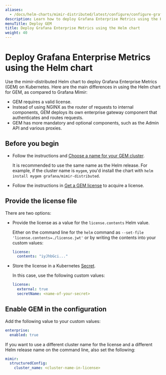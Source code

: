 ```yaml
---
aliases:
  - /docs/helm-charts/mimir-distributed/latest/configure/configure-grafana-enterprise-metrics/
description: Learn how to deploy Grafana Enterprise Metrics using the Helm chart.
menuTitle: Deploy GEM
title: Deploy Grafana Enterprise Metrics using the Helm chart
weight: 40
---
```


# Deploy Grafana Enterprise Metrics using the Helm chart

Use the mimir-distributed Helm chart to deploy Grafana Enterprise Metrics (GEM) on Kubernetes. Here are the main differences in using the Helm chart for GEM, as compared to Grafana Mimir:

- GEM requires a valid license.
- Instead of using NGINX as the router of requests to internal components, GEM deploys its own enterprise gateway component that authenticates and routes requests.
- GEM has more mandatory and optional components, such as the Admin API and various proxies.

## Before you begin

- Follow the instructions and [Choose a name for your GEM cluster](https://grafana.com/docs/enterprise-metrics/<GEM_VERSION>/setup/#choose-a-name-for-your-gem-cluster).

  It is recommended to use the same name as the Helm release. For example, if the cluster name is `mygem`, you'd install the chart with `helm install mygem grafana/mimir-distributed`.

- Follow the instructions in [Get a GEM license](https://grafana.com/docs/enterprise-metrics/<GEM_VERSION>/setup/#get-a-gem-license) to acquire a license.

## Provide the license file

There are two options:

- Provide the license as a value for the `license.contents` Helm value.

  Either on the command line for the `helm` command as `--set-file 'license.contents=./license.jwt'` or by writing the contents into your custom values:

  ```yaml
  license:
    contents: "iyJhbGci..."
  ```

- Store the license in a Kubernetes [Secret](https://kubernetes.io/docs/concepts/configuration/secret/).

  In this case, use the following custom values:

  ```yaml
  license:
    external: true
    secretName: <name-of-your-secret>
  ```

## Enable GEM in the configuration

Add the following value to your custom values:

```yaml
enterprise:
  enabled: true
```

If you want to use a different cluster name for the license and a different Helm release name on the command line, also set the following:

```yaml
mimir:
  structuredConfig:
    cluster_name: <cluster-name-in-license>
```
